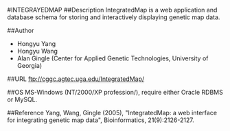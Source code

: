 #INTEGRAYEDMAP
##Description
IntegratedMap is a web application and database schema for storing and interactively displaying genetic map data.

##Author
* Hongyu Yang
* Hongyu Wang
* Alan Gingle (Center for Applied Genetic Technologies, University of Georgia)

##URL
ftp://cggc.agtec.uga.edu/IntegratedMap/

##OS
MS-Windows (NT/2000/XP profession/), require either Oracle RDBMS or MySQL.

##Reference
Yang, Wang, Gingle (2005), "IntegratedMap: a web interface for integrating genetic map data", Bioinformatics, 21(9):2126-2127.

